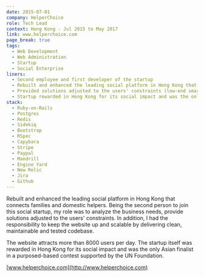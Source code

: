 ```yaml
---
date: 2015-07-01
company: HelperChoice
role: Tech Lead
context: Hong Kong - Jul 2015 to May 2017
link: www.helperchoice.com
page_break: true
tags:
  - Web Development
  - Web Administration
  - Startup
  - Social Enterprise
liners:
  - Second employee and first developer of the startup
  - Rebuilt and enhanced the leading social platform in Hong Kong that connects families and domestic helpers
  - Provided solutions adjusted to the users' constraints (low-end smartphones, slow internet connection)
  - Startup rewarded in Hong Kong for its social impact and was the only Asian finalist in a purposed-based contest supported by the UN Foundation
stack:
  - Ruby-on-Rails
  - Postgres
  - Redis
  - Sidekiq
  - Bootstrap
  - RSpec
  - Capybara
  - Stripe
  - Paypal
  - Mandrill
  - Engine Yard
  - New Relic
  - Jira
  - Github
---
```

Rebuilt and enhanced the leading social platform in Hong Kong that connects families and domestic helpers.
Being the second person to join this social startup, my role was to analyze the business needs, provide solutions adjusted to the users' constraints.
In addition, I had the responsibility to keep the website up and scalable by delivering clean, maintainable and tested codebase.

The website attracts more than 8000 users per day. The startup itself was rewarded in Hong Kong for its social impact and was the only Asian finalist in a purposed-based contest supported by the UN Foundation.

[www.helperchoice.com](http://www.helperchoice.com)
